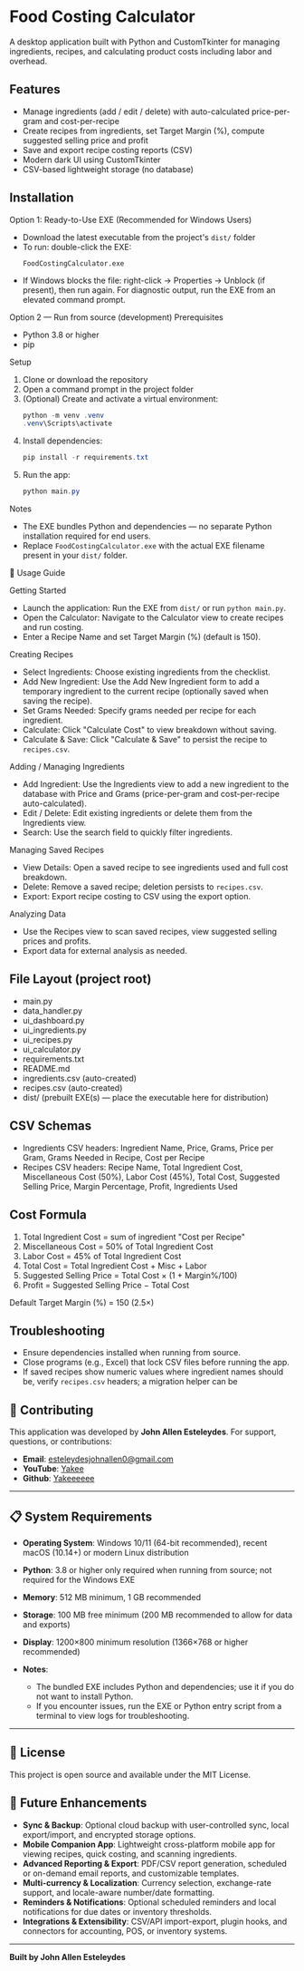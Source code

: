 # Food Costing Calculator

A desktop application built with Python and CustomTkinter for managing ingredients, recipes, and calculating product costs including labor and overhead.

## Features
- Manage ingredients (add / edit / delete) with auto-calculated price-per-gram and cost-per-recipe
- Create recipes from ingredients, set Target Margin (%), compute suggested selling price and profit
- Save and export recipe costing reports (CSV)
- Modern dark UI using CustomTkinter
- CSV-based lightweight storage (no database)

## Installation

Option 1: Ready-to-Use EXE (Recommended for Windows Users)  
- Download the latest executable from the project's `dist/` folder
- To run: double-click the EXE:
  ```
  FoodCostingCalculator.exe
  ```
- If Windows blocks the file: right-click → Properties → Unblock (if present), then run again. For diagnostic output, run the EXE from an elevated command prompt.

Option 2 — Run from source (development)
Prerequisites
- Python 3.8 or higher
- pip

Setup
1. Clone or download the repository
2. Open a command prompt in the project folder
3. (Optional) Create and activate a virtual environment:
   ```powershell
   python -m venv .venv
   .venv\Scripts\activate
   ```
4. Install dependencies:
   ```powershell
   pip install -r requirements.txt
   ```
5. Run the app:
   ```powershell
   python main.py
   ```

Notes
- The EXE bundles Python and dependencies — no separate Python installation required for end users.
- Replace `FoodCostingCalculator.exe` with the actual EXE filename present in your `dist/` folder.

📱 Usage Guide

Getting Started
- Launch the application: Run the EXE from `dist/` or run `python main.py`.
- Open the Calculator: Navigate to the Calculator view to create recipes and run costing.
- Enter a Recipe Name and set Target Margin (%) (default is 150).

Creating Recipes
- Select Ingredients: Choose existing ingredients from the checklist.
- Add New Ingredient: Use the Add New Ingredient form to add a temporary ingredient to the current recipe (optionally saved when saving the recipe).
- Set Grams Needed: Specify grams needed per recipe for each ingredient.
- Calculate: Click "Calculate Cost" to view breakdown without saving.
- Calculate & Save: Click "Calculate & Save" to persist the recipe to `recipes.csv`.

Adding / Managing Ingredients
- Add Ingredient: Use the Ingredients view to add a new ingredient to the database with Price and Grams (price-per-gram and cost-per-recipe auto-calculated).
- Edit / Delete: Edit existing ingredients or delete them from the Ingredients view.
- Search: Use the search field to quickly filter ingredients.

Managing Saved Recipes
- View Details: Open a saved recipe to see ingredients used and full cost breakdown.
- Delete: Remove a saved recipe; deletion persists to `recipes.csv`.
- Export: Export recipe costing to CSV using the export option.

Analyzing Data
- Use the Recipes view to scan saved recipes, view suggested selling prices and profits.
- Export data for external analysis as needed.

## File Layout (project root)
- main.py
- data_handler.py
- ui_dashboard.py
- ui_ingredients.py
- ui_recipes.py
- ui_calculator.py
- requirements.txt
- README.md
- ingredients.csv (auto-created)
- recipes.csv (auto-created)
- dist/ (prebuilt EXE(s) — place the executable here for distribution)

## CSV Schemas
- Ingredients CSV headers:
  Ingredient Name, Price, Grams, Price per Gram, Grams Needed in Recipe, Cost per Recipe
- Recipes CSV headers:
  Recipe Name, Total Ingredient Cost, Miscellaneous Cost (50%), Labor Cost (45%), Total Cost, Suggested Selling Price, Margin Percentage, Profit, Ingredients Used

## Cost Formula
1. Total Ingredient Cost = sum of ingredient "Cost per Recipe"  
2. Miscellaneous Cost = 50% of Total Ingredient Cost  
3. Labor Cost = 45% of Total Ingredient Cost  
4. Total Cost = Total Ingredient Cost + Misc + Labor  
5. Suggested Selling Price = Total Cost × (1 + Margin%/100)  
6. Profit = Suggested Selling Price − Total Cost

Default Target Margin (%) = 150 (2.5×)

## Troubleshooting
- Ensure dependencies installed when running from source.
- Close programs (e.g., Excel) that lock CSV files before running the app.
- If saved recipes show numeric values where ingredient names should be, verify `recipes.csv` headers; a migration helper can be

## 🤝 Contributing

This application was developed by **John Allen Esteleydes**. For support, questions, or contributions:

- **Email**: esteleydesjohnallen0@gmail.com
- **YouTube**: [Yakee](https://www.youtube.com/@mr.yakeee)
- **Github**: [Yakeeeeee](https://github.com/Yakeeeeee)
---

## 📋 System Requirements

- **Operating System**: Windows 10/11 (64-bit recommended), recent macOS (10.14+) or modern Linux distribution
- **Python**: 3.8 or higher only required when running from source; not required for the Windows EXE
- **Memory**: 512 MB minimum, 1 GB recommended
- **Storage**: 100 MB free minimum (200 MB recommended to allow for data and exports)
- **Display**: 1200×800 minimum resolution (1366×768 or higher recommended)

- **Notes**:
  - The bundled EXE includes Python and dependencies; use it if you do not want to install Python.
  - If you encounter issues, run the EXE or Python entry script from a terminal to view logs for troubleshooting.
---

## 📄 License

This project is open source and available under the MIT License.

## 🔮 Future Enhancements

- **Sync & Backup**: Optional cloud backup with user-controlled sync, local export/import, and encrypted storage options.
- **Mobile Companion App**: Lightweight cross-platform mobile app for viewing recipes, quick costing, and scanning ingredients.
- **Advanced Reporting & Export**: PDF/CSV report generation, scheduled or on-demand email reports, and customizable templates.
- **Multi-currency & Localization**: Currency selection, exchange-rate support, and locale-aware number/date formatting.
- **Reminders & Notifications**: Optional scheduled reminders and local notifications for due dates or inventory thresholds.
- **Integrations & Extensibility**: CSV/API import-export, plugin hooks, and connectors for accounting, POS, or inventory systems.

---

**Built by John Allen Esteleydes**



